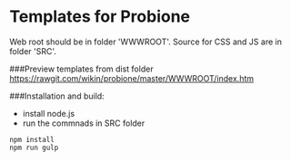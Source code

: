 Templates for Probione
========

Web root should be in folder 'WWWROOT'. Source for CSS and JS are in folder 'SRC'.

###Preview templates from dist folder
https://rawgit.com/wikin/probione/master/WWWROOT/index.htm


###Installation and build:
* install node.js
* run the commnads in SRC folder

```
npm install
npm run gulp
```